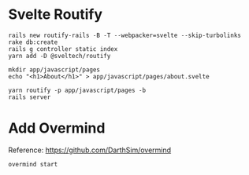 # Svelte Routify

```
rails new routify-rails -B -T --webpacker=svelte --skip-turbolinks
rake db:create
rails g controller static index
yarn add -D @sveltech/routify

mkdir app/javascript/pages
echo "<h1>About</h1>" > app/javascript/pages/about.svelte

yarn routify -p app/javascript/pages -b
rails server
```

# Add Overmind

Reference: https://github.com/DarthSim/overmind

```
overmind start
```
